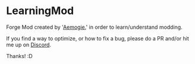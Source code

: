 # LearningMod
Forge Mod created by '<a href="../../..">Aemogie.</a>' in order to learn/understand modding.

If you find a way to optimize, or how to fix a bug, please do a PR and/or hit me up on <a href="https://discord.com/users/687791596925747243">Discord</a>.

Thanks! :D
